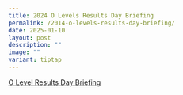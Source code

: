```yaml
---
title: 2024 O Levels Results Day Briefing
permalink: /2014-o-levels-results-day-briefing/
date: 2025-01-10
layout: post
description: ""
image: ""
variant: tiptap
---
```

<p><a href="/files/GCE O Level  2024/1___For_Students__2024_O_Level_Results_Day_Briefing.pdf" rel="noopener nofollow" target="_blank">O Level Results Day Briefing</a>
</p>